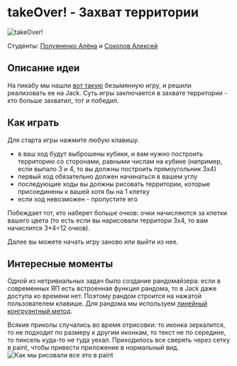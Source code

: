 # takeOver! - Захват территории
![takeOver!](https://i.imgur.com/vKoYOVB.png)

Студенты: [Полуяненко Алёна](https://github.com/NiripsaKakVsegda) и [Соколов Алексей](https://github.com/AlexUran)

## Описание идеи
На пикабу мы нашли [вот такую](https://pikabu.ru/story/ta_samaya_mini_igra_v_konsoli_da_na_c_6972843) безымянную игру, и решили реализовать ее на Jack. Суть игры заключается в захвате территории - кто больше захватил, тот и победил. 

## Как играть
Для старта игры нажмите любую клавишу.
- в ваш ход будут выброшены кубики, и вам нужно построить территорию со сторонами, равными числам на кубике (например, если выпало 3 и 4, то вы должны построить прямоугольник 3х4)
- первый ход обязательно должен начинаться в вашем углу
- последующие ходы вы должны рисовать территории, которые присоединены к вашей хотя бы на 1 клетку
- если ход невозможен - пропустите его

Побеждает тот, кто наберет больше очков: очки начисляются за клетки вашего цвета (то есть если вы нарисовали территори 3х4, то вам начислится 3*4=12 очков).

Далее вы можете начать игру заново или выйти из нее.

## Интересные моменты
Одной из нетривиальных задач было создание рандомайзера: если в современных ЯП есть встроенная функция рандома, то в Jack даже доступа ко времени нет. Поэтому рандом строится на нажатой пользователем клавише. Для рандома мы используем [линейный конгруэнтный метод](https://ru.wikipedia.org/wiki/%D0%9B%D0%B8%D0%BD%D0%B5%D0%B9%D0%BD%D1%8B%D0%B9_%D0%BA%D0%BE%D0%BD%D0%B3%D1%80%D1%83%D1%8D%D0%BD%D1%82%D0%BD%D1%8B%D0%B9_%D0%BC%D0%B5%D1%82%D0%BE%D0%B4).

Всякие приколы случались во время отрисовки: то иконка зеркалится, то не подходит по размеру к другим иконкам, то текст не по середине, то пиксель куда-то не туда уехал. Приходилось все сверять через сетку в paint, чтобы привести приложение в нормальный вид.
![Как мы рисовали все это в paint](https://i.imgur.com/tyFCSnT.png)








